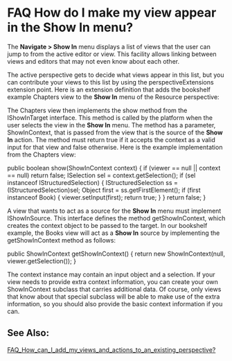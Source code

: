 

FAQ How do I make my view appear in the Show In menu?
=====================================================

The **Navigate > Show In** menu displays a list of views that the user can jump to from the active editor or view. This facility allows linking between views and editors that may not even know about each other.

The active perspective gets to decide what views appear in this list, but you can contribute your views to this list by using the perspectiveExtensions extension point. Here is an extension definition that adds the bookshelf example Chapters view to the **Show In** menu of the Resource perspective:

   <extension
      point="org.eclipse.ui.perspectiveExtensions">
      <perspectiveExtension targetID = 
         "org.eclipse.ui.resourcePerspective">
      <showInPart id = "org.eclipse.faq.examples.ChaptersView"/>
      </perspectiveExtension>
   </extension>

  
The Chapters view then implements the show method from the IShowInTarget interface. This method is called by the platform when the user selects the view in the **Show In** menu. The method has a parameter, ShowInContext, that is passed from the view that is the source of the **Show In** action. The method must return true if it accepts the context as a valid input for that view and false otherwise. Here is the example implementation from the Chapters view:

   public boolean show(ShowInContext context) {
      if (viewer == null || context == null)
         return false;
      ISelection sel = context.getSelection();
      if (sel instanceof IStructuredSelection) {
         IStructuredSelection ss = (IStructuredSelection)sel;
         Object first = ss.getFirstElement();
         if (first instanceof Book) {
            viewer.setInput(first);
            return true;
         }
      }
      return false;
   }

A view that wants to act as a source for the **Show In** menu must implement IShowInSource. This interface defines the method getShowInContext, which creates the context object to be passed to the target. In our bookshelf example, the Books view will act as a **Show In** source by implementing the getShowInContext method as follows:

   public ShowInContext getShowInContext() {
      return new ShowInContext(null, viewer.getSelection());
   }

The context instance may contain an input object and a selection. If your view needs to provide extra context information, you can create your own ShowInContext subclass that carries additional data. Of course, only views that know about that special subclass will be able to make use of the extra information, so you should also provide the basic context information if you can.

See Also:
---------

[FAQ\_How\_can\_I\_add\_my\_views\_and\_actions\_to\_an\_existing\_perspective?](./FAQ_How_can_I_add_my_views_and_actions_to_an_existing_perspective.md "FAQ How can I add my views and actions to an existing perspective?")

